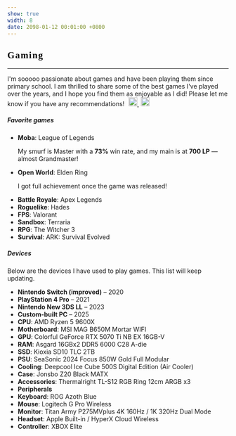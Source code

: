 ```yaml
---
show: true
width: 8
date: 2098-01-12 00:01:00 +0800
---
```

<div class="p-4">
  <h2 style="font-family: 'Great Vibes', cursive; font-weight: 700; letter-spacing: 0.08em; color:rgb(0, 0, 0);">Gaming</h2>
  <hr />
  <p>
      I'm sooooo passionate about games and have been playing them since primary school. I am thrilled to share some of the best games I've played over the years, and I hope you find them as enjoyable as I did! Please let me know if you have any recommendations!
      <a href="https://steamcommunity.com/profiles/76561198433215905/" target="_blank" class="text-decoration-none" style="margin-left: 5px;">
        <img src="{{ 'assets/images/bazinga/hobbies/steam.png' | relative_url }}" alt="Steam" style="width: 20px; height: 20px;">
      </a>
      <a href="https://discordapp.com/users/866645280664191006" target="_blank" class="text-decoration-none" style="margin-left: 5px;">
        <img src="{{ 'assets/images/bazinga/hobbies/discord.png' | relative_url }}" alt="Discord" style="width: 20px; height: 20px;">
      </a>
  </p>
  <h5>Favorite games</h5>
  <p>
    <ul>
      <li>
        <strong>Moba</strong>: League of Legends
        <p class="ml-4 mb-1">My smurf is Master with a <strong>73%</strong> win rate, and my main is at <strong>700 LP</strong> — almost Grandmaster!</p>
      </li>
      <li>
        <strong>Open World</strong>: Elden Ring
        <p class="ml-4 mb-1">I got full achievement once the game was released!</p>
      </li>
      <li>
        <strong>Battle Royale</strong>: Apex Legends
      </li>
      <li>
        <strong>Roguelike</strong>: Hades
      </li>
      <li>
        <strong>FPS</strong>: Valorant
      </li>
      <li>
        <strong>Sandbox</strong>: Terraria
      </li>
      <li>
        <strong>RPG</strong>: The Witcher 3
      </li>
      <li>
        <strong>Survival</strong>: ARK: Survival Evolved
      </li>
    </ul>
  </p>
  
  <!-- <h5>League of Legends</h5>
  <p>
      I've been playing LoL since primary school. At that time, I have to sneak out to play it because my parents forbade me from playing video games. I felt bad about it, but I didn't regret it at all. I believe that playing video games is an amazing way to relax and meet new friends. 
  </p>
  <img 
    data-src="{{ 'assets/images/bazinga/hobbies/league.png' | relative_url }}" 
    class="lazy w-100 rounded" 
    src="{{ '/assets/images/empty_300x200.png' | relative_url }}" 
    data-toggle="tooltip" 
    data-placement="top" 
    title="你怎么知道我小号73胜率大师大号700分差点宗师了"
    style="margin-bottom: 2rem;"
  >


  <h5>Elden Ring</h5>
  <p>
      One of the most immersive open-world experiences I've ever had. Not extremely challenging but very rewarding. I highly recommend it to anyone even you are not a fan of the genre. This is very beginner-friendly according to me. 
  </p>
  <img 
    data-src="{{ 'assets/images/bazinga/hobbies/elden.png' | relative_url }}" 
    class="lazy w-100 rounded" 
    src="{{ '/assets/images/empty_300x200.png' | relative_url }}" 
    data-toggle="tooltip" 
    data-placement="top" 
    title="FULL ACHIEVEMENT!"
    style="margin-bottom: 2rem;"
  > -->

  <h5>Devices</h5>
  <p>
    Below are the devices I have used to play games. This list will keep updating.
  </p>
  <ul>
    <li><strong>Nintendo Switch (improved)</strong> – 2020</li>
    <li><strong>PlayStation 4 Pro</strong> – 2021</li>
    <li><strong>Nintendo New 3DS LL</strong> – 2023</li>
    <li>
      <strong>Custom-built PC</strong> – 2025
        <li class="ml-4 mb-1"><strong>CPU</strong>: AMD Ryzen 5 9600X</li>
        <li class="ml-4 mb-1"><strong>Motherboard</strong>: MSI MAG B650M Mortar WIFI</li>
        <li class="ml-4 mb-1"><strong>GPU</strong>: Colorful GeForce RTX 5070 Ti NB EX 16GB-V</li>
        <li class="ml-4 mb-1"><strong>RAM</strong>: Asgard 16GBx2 DDR5 6000 C28 A-die</li>
        <li class="ml-4 mb-1"><strong>SSD</strong>: Kioxia SD10 TLC 2TB</li>
        <li class="ml-4 mb-1"><strong>PSU</strong>: SeaSonic 2024 Focus 850W Gold Full Modular</li>
        <li class="ml-4 mb-1"><strong>Cooling</strong>: Deepcool Ice Cube 500S Digital Edition (Air Cooler)</li>
        <li class="ml-4 mb-1"><strong>Case</strong>: Jonsbo Z20 Black MATX</li>
        <li class="ml-4 mb-1"><strong>Accessories</strong>: Thermalright TL-S12 RGB Ring 12cm ARGB x3</li>
    </li>
    <li>
      <strong>Peripherals</strong>
        <li class="ml-4 mb-1"><strong>Keyboard</strong>: ROG Azoth Blue</li>
        <li class="ml-4 mb-1"><strong>Mouse</strong>: Logitech G Pro Wireless</li>
        <li class="ml-4 mb-1"><strong>Monitor</strong>: Titan Army P275MVplus 4K 160Hz / 1K 320Hz Dual Mode</li>
        <li class="ml-4 mb-1"><strong>Headset</strong>: Apple Built-in / HyperX Cloud Wireless</li>
        <li class="ml-4 mb-1"><strong>Controller</strong>: XBOX Elite</li>
    </li>
  </ul>
</div>

